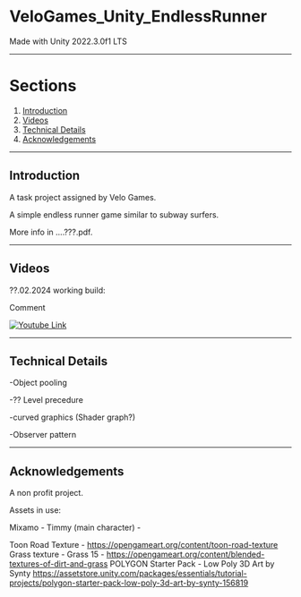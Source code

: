# VeloGames_Unity_EndlessRunner

Made with Unity 2022.3.0f1 LTS 

----------
<!-- TABLE OF SECTIONS -->
  # Sections
  <ol>
	  <li><a href="#Introduction">Introduction</a></li>
	  <li><a href="#Videos">Videos</a></li>
	  <li><a href="#Technical Details">Technical Details</a></li>
	  <li><a href="#Acknowledgements">Acknowledgements</a></li>
  </ol>

----------

<!-- INTRODUCTION -->
## Introduction

A task project assigned by Velo Games.

A simple endless runner game similar to subway surfers.

More info in ....???.pdf.

----------

<!-- Videos -->
## Videos


??.02.2024 working build: 

Comment

[![Youtube Link](https://img.youtube.com/vi/YTLINKNOTAWAILABLE/0.jpg)](https://youtu.be/YTLINKNOTAWAILABLE)


----------

<!-- Technical Details -->
## Technical Details

-Object pooling

-?? Level precedure

-curved graphics (Shader graph?)

-Observer pattern



----------

<!-- Acknowledgements -->
## Acknowledgements

A non profit project. 

Assets in use:

Mixamo - Timmy (main character) -  

Toon Road Texture - https://opengameart.org/content/toon-road-texture
Grass texture - Grass 15 - https://opengameart.org/content/blended-textures-of-dirt-and-grass
POLYGON Starter Pack - Low Poly 3D Art by Synty https://assetstore.unity.com/packages/essentials/tutorial-projects/polygon-starter-pack-low-poly-3d-art-by-synty-156819